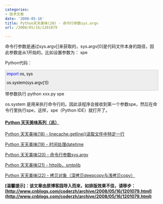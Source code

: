 ```yaml
---
categories:
- 技术文章
date: '2008-05-16'
title: Python天天美味(20) - 命令行参数sys.argv
url: /2008/05/16/1201079

---
```



命令行参数是通过sys.argv[]来获取的，sys.argv[0]是代码文件本身的路径，因此参数是从1开始的。比如设置参数为： spe

Python代码：

<div style="border: 1px solid #cccccc; padding: 4px 5px 4px 4px; background-color: #eeeeee; font-size: 13px; width: 98%;"><span style="color: #0000ff;">import</span><span style="color: #000000;">&nbsp;os,&nbsp;sys

os.system(sys.argv[</span><span style="color: #000000;">1</span><span style="color: #000000;">])</span></div>
带参数执行 python xxx.py spe

os.system 是用来执行命令行的。因此该程序会接收到第一个参数spe，然后在命令行里执行spe，这样，spe（Python IDE）就打开了。

#### [Python  天天美味系列（总）](http://www.cnblogs.com/coderzh/archive/2008/07/08/pythoncookbook.html)
  
[Python    天天美味(18) - linecache.getline()读取文件中特定一行](http://www.cnblogs.com/coderzh/archive/2008/05/10/1191641.html) &nbsp;
  
[Python    天天美味(19) - 时间处理datetime](http://www.cnblogs.com/coderzh/archive/2008/05/16/1201074.html) &nbsp;
  
[Python    天天美味(20) - 命令行参数sys.argv](http://www.cnblogs.com/coderzh/archive/2008/05/16/1201079.html)&nbsp; &nbsp;
  
[Python    天天美味(21) - httplib，smtplib](http://www.cnblogs.com/coderzh/archive/2008/05/17/1201449.html) &nbsp;
  
[Python    天天美味(22) - 拷贝对象（深拷贝deepcopy与浅拷贝copy）](http://www.cnblogs.com/coderzh/archive/2008/05/17/1201506.html) &nbsp;


**[温馨提示]：该文章由原博客园导入而来，如排版效果不佳，请移步：[http://www.cnblogs.com/coderzh/archive/2008/05/16/1201079.html](http://www.cnblogs.com/coderzh/archive/2008/05/16/1201079.html)**